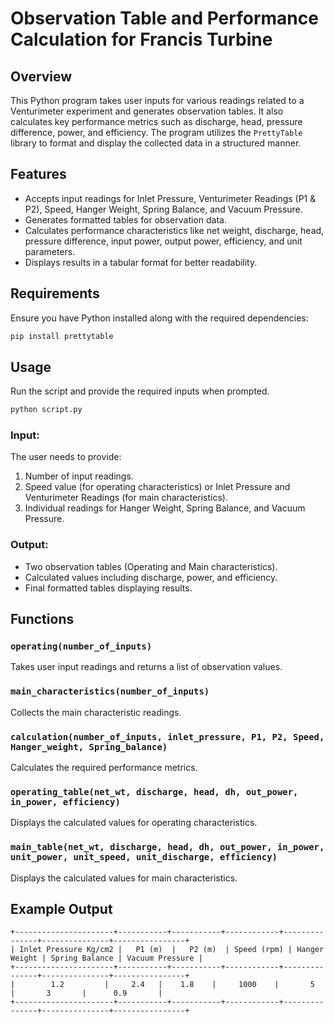 # Observation Table and Performance Calculation for Francis Turbine

## Overview
This Python program takes user inputs for various readings related to a Venturimeter experiment and generates observation tables. It also calculates key performance metrics such as discharge, head, pressure difference, power, and efficiency. The program utilizes the `PrettyTable` library to format and display the collected data in a structured manner.

## Features
- Accepts input readings for Inlet Pressure, Venturimeter Readings (P1 & P2), Speed, Hanger Weight, Spring Balance, and Vacuum Pressure.
- Generates formatted tables for observation data.
- Calculates performance characteristics like net weight, discharge, head, pressure difference, input power, output power, efficiency, and unit parameters.
- Displays results in a tabular format for better readability.

## Requirements
Ensure you have Python installed along with the required dependencies:
```sh
pip install prettytable
```

## Usage
Run the script and provide the required inputs when prompted.
```sh
python script.py
```

### Input:
The user needs to provide:
1. Number of input readings.
2. Speed value (for operating characteristics) or Inlet Pressure and Venturimeter Readings (for main characteristics).
3. Individual readings for Hanger Weight, Spring Balance, and Vacuum Pressure.

### Output:
- Two observation tables (Operating and Main characteristics).
- Calculated values including discharge, power, and efficiency.
- Final formatted tables displaying results.

## Functions
### `operating(number_of_inputs)`
Takes user input readings and returns a list of observation values.

### `main_characteristics(number_of_inputs)`
Collects the main characteristic readings.

### `calculation(number_of_inputs, inlet_pressure, P1, P2, Speed, Hanger_weight, Spring_balance)`
Calculates the required performance metrics.

### `operating_table(net_wt, discharge, head, dh, out_power, in_power, efficiency)`
Displays the calculated values for operating characteristics.

### `main_table(net_wt, discharge, head, dh, out_power, in_power, unit_power, unit_speed, unit_discharge, efficiency)`
Displays the calculated values for main characteristics.

## Example Output
```
+----------------------+-----------+-----------+------------+---------------+---------------+----------------+
| Inlet Pressure Kg/cm2 |   P1 (m)  |   P2 (m)  | Speed (rpm) | Hanger Weight | Spring Balance | Vacuum Pressure |
+----------------------+-----------+-----------+------------+---------------+---------------+----------------+
|        1.2         |     2.4   |    1.8    |     1000    |       5       |       3       |      0.9       |
+----------------------+-----------+-----------+------------+---------------+---------------+----------------+
```
